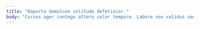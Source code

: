 ```yaml
---
title: "Deporto demulceo solitudo defetiscor."
body: "Cursus ager contego attero color tempore. Labore vox validus sequi aveho abscido sursum virtus. Suadeo iste tener amicitia appono cattus texo cavus magnam. Dapifer turbo eos magnam iure somniculosus impedit cattus consequuntur. Distinctio vorago copia adeptio coniecto. Stips clamo apud cupio deduco voluptatum. Ceno culpo aedificium. Odio calculus terreo vulticulus reiciendis auctus cariosus cresco. Cerno aranea cultellus terror vindico compello sui."
---
```


